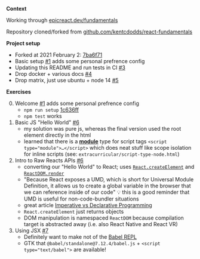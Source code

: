**Context**

Working through [epicreact.dev/fundamentals](https://epicreact.dev/fundamentals)

Repository cloned/forked from [github.com/kentcdodds/react-fundamentals](https://github.com/kentcdodds/react-fundamentals)

**Project setup**

 - Forked at 2021 February 2: [7ba6f71](https://github.com/mfdj/epicreact-react-fundamentals/commit/7ba6f71f1ffee7ba819f4fa20f0bb19b8bbde81c)
 - Basic setup [#1](https://github.com/mfdj/epicreact-react-fundamentals/pull/1) adds some personal prefrence config
 - Updating this README and run tests in CI [#3](https://github.com/mfdj/epicreact-react-fundamentals/pull/3)
 - Drop docker + various docs [#4](https://github.com/mfdj/epicreact-react-fundamentals/pull/4)
 - Drop matrix, just use ubuntu + node 14 [#5](https://github.com/mfdj/epicreact-react-fundamentals/pull/5)
 
**Exercises**
 
0. Welcome [#1](https://github.com/mfdj/epicreact-react-fundamentals/pull/1) adds some personal prefrence config
    * `npm run setup` [1c636ff](https://github.com/mfdj/epicreact-react-fundamentals/commit/1c636ff7bbe3a113d00cf98e4d404a191b52f759)
    * `npm test` works
0. Basic JS "Hello World" [#6](https://github.com/mfdj/epicreact-react-fundamentals/pull/6)
    * my solution was pure js, whereas the final version used the root element directly in the html
    * learned that there is a [**module**](https://developer.mozilla.org/en-US/docs/Web/HTML/Element/script#attr-type) type for script tags `<script type="module">…</script>` which does neat stuff like scope isolation for inline scripts (see: `extracurricular/script-type-node.html`)
0. Intro to Raw Reacts APIs [#6](https://github.com/mfdj/epicreact-react-fundamentals/pull/6)
    * converting our "Hello World" to React; uses [`React.createElement`](https://reactjs.org/docs/react-api.html#createelement) and [`ReactDOM.render`](https://reactjs.org/docs/react-dom.html#render)
    * "Because React exposes a UMD, which is short for Universal Module Definition, it allows us to create a global variable in the browser that we can reference inside of our code" 💡 this is a good reminder that UMD is useful for non-code-bundler situations
    * great article [Imperative vs Declarative Programming](https://ui.dev/imperative-vs-declarative-programming/)
    * `React.createElement` just returns objects
    * DOM manipulation is namespaced `ReactDOM` because compilation target is abstracted away (i.e. also React Native and React VR)
0. Using JSX [#7](https://github.com/mfdj/epicreact-react-fundamentals/pull/7)
    * Definitely want to make not of the [Babel REPL](https://babeljs.io/repl#?browsers=defaults%2C%20not%20ie%2011%2C%20not%20ie_mob%2011&build=&builtIns=App&corejs=3.6&spec=false&loose=false&code_lz=MYewdgzgLgBArgSxgXhgHgCYIG4D40QAOAhmLgBICmANtSGgPRGm7rNkDqIATtRo-3wMseAFBA&debug=false&forceAllTransforms=false&shippedProposals=false&circleciRepo=&evaluate=false&fileSize=false&timeTravel=false&sourceType=module&lineWrap=true&presets=react&prettier=true&targets=&version=7.16.6&externalPlugins=&assumptions=%7B%7D)
    * GTK that `@babel/standalone@7.12.4/babel.js` + `<script type="text/babel">` are available!
